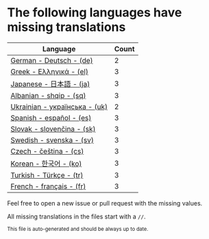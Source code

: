 # The following languages have missing translations
Language|Count
-|-
[German - Deutsch - (de)](Calendr/Assets/de.lproj/Localizable.strings)|2
[Greek - Ελληνικά - (el)](Calendr/Assets/el.lproj/Localizable.strings)|3
[Japanese - 日本語 - (ja)](Calendr/Assets/ja.lproj/Localizable.strings)|3
[Albanian - shqip - (sq)](Calendr/Assets/sq.lproj/Localizable.strings)|3
[Ukrainian - українська - (uk)](Calendr/Assets/uk.lproj/Localizable.strings)|2
[Spanish - español - (es)](Calendr/Assets/es.lproj/Localizable.strings)|3
[Slovak - slovenčina - (sk)](Calendr/Assets/sk.lproj/Localizable.strings)|3
[Swedish - svenska - (sv)](Calendr/Assets/sv.lproj/Localizable.strings)|3
[Czech - čeština - (cs)](Calendr/Assets/cs.lproj/Localizable.strings)|3
[Korean - 한국어 - (ko)](Calendr/Assets/ko.lproj/Localizable.strings)|3
[Turkish - Türkçe - (tr)](Calendr/Assets/tr.lproj/Localizable.strings)|3
[French - français - (fr)](Calendr/Assets/fr.lproj/Localizable.strings)|3

Feel free to open a new issue or pull request with the missing values.

All missing translations in the files start with a `//`.

<sub>This file is auto-generated and should be always up to date.</sub>

